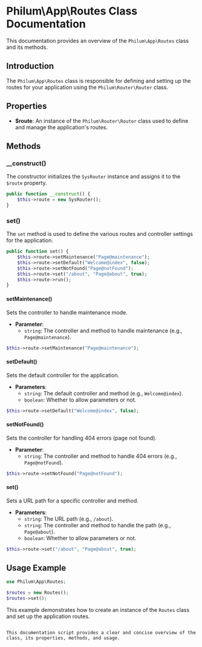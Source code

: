 # Philum\App\Routes Class Documentation

This documentation provides an overview of the `Philum\App\Routes` class and its methods.

## Introduction

The `Philum\App\Routes` class is responsible for defining and setting up the routes for your application using the `Philum\Router\Router` class.

## Properties

- **$route**: An instance of the `Philum\Router\Router` class used to define and manage the application's routes.

## Methods

### __construct()

The constructor initializes the `SysRouter` instance and assigns it to the `$route` property.

```php
public function __construct() {
    $this->route = new SysRouter();
}
```

### set()

The `set` method is used to define the various routes and controller settings for the application.

```php
public function set() {
    $this->route->setMaintenance("Page@maintenance");
    $this->route->setDefault("Welcome@index", false);
    $this->route->setNotFound("Page@notFound");
    $this->route->set("/about", "Page@about", true);
    $this->route->run();
}
```

#### setMaintenance()

Sets the controller to handle maintenance mode.

- **Parameter**: 
  - `string`: The controller and method to handle maintenance (e.g., `Page@maintenance`).

```php
$this->route->setMaintenance("Page@maintenance");
```

#### setDefault()

Sets the default controller for the application.

- **Parameters**: 
  - `string`: The default controller and method (e.g., `Welcome@index`).
  - `boolean`: Whether to allow parameters or not.

```php
$this->route->setDefault("Welcome@index", false);
```

#### setNotFound()

Sets the controller for handling 404 errors (page not found).

- **Parameter**: 
  - `string`: The controller and method to handle 404 errors (e.g., `Page@notFound`).

```php
$this->route->setNotFound("Page@notFound");
```

#### set()

Sets a URL path for a specific controller and method.

- **Parameters**: 
  - `string`: The URL path (e.g., `/about`).
  - `string`: The controller and method to handle the path (e.g., `Page@about`).
  - `boolean`: Whether to allow parameters or not.

```php
$this->route->set("/about", "Page@about", true);
```

## Usage Example

```php
use Philum\App\Routes;

$routes = new Routes();
$routes->set();
```

This example demonstrates how to create an instance of the `Routes` class and set up the application routes.
```

This documentation script provides a clear and concise overview of the class, its properties, methods, and usage.